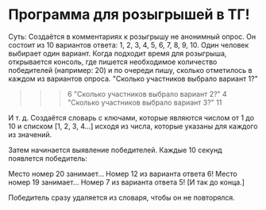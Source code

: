 # Программа для розыгрышей в ТГ!
Суть: Создаётся в комментариях к розыгрышу не анонимный опрос. Он состоит из 10 вариантов ответа: 1, 2, 3, 4, 5, 6, 7, 8, 9, 10.
Один человек выбирает один вариант. 
Когда подходит время для розыгрыша, открывается консоль, где пишется необходимое количество победителей (например: 20) и по очереди пишу, сколько отметилось в каждом из вариантов опроса. 
"Сколько участников выбрало вариант 1?"
>>>6
"Сколько участников выбрало вариант 2?"
>>>4
"Сколько участников выбрало вариант 3?"
>>>11

И т. д.
Создаётся словарь с ключами, которые являются числом от 1 до 10 и списком [1, 2, 3, 4...] исходя из числа, которые указаны для каждого из значений.

Затем начинается выявление победителей. Каждые 10 секунд появлется победитель: 

Место номер 20 занимает...
Номер 12 из варианта ответа 6!
Место номер 19 занимает...
Номер 7 из варианта ответа 5!
[И так до конца.]

Победитель сразу удаляется из словаря, чтобы он не повторялся.

